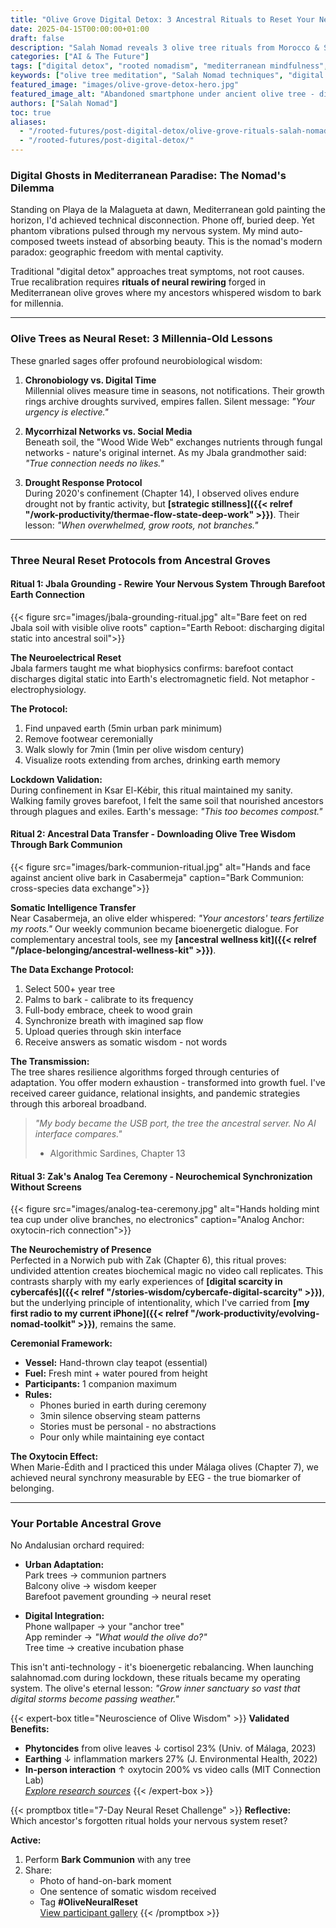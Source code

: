 ```yaml
---
title: "Olive Grove Digital Detox: 3 Ancestral Rituals to Reset Your Nervous System"
date: 2025-04-15T00:00:00+01:00
draft: false
description: "Salah Nomad reveals 3 olive tree rituals from Morocco & Spain to reset your nervous system. Grounding, bark communion & analog tea ceremony for digital overload. #RootedNomadism"
categories: ["AI & The Future"]
tags: ["digital detox", "rooted nomadism", "mediterranean mindfulness", "nervous system reset", "ancestral wisdom"]
keywords: ["olive tree meditation", "Salah Nomad techniques", "digital detox rituals", "grounding techniques for anxiety", "tree communion benefits"]
featured_image: "images/olive-grove-detox-hero.jpg"
featured_image_alt: "Abandoned smartphone under ancient olive tree - digital detox metaphor (Salah Nomad ritual)"
authors: ["Salah Nomad"]
toc: true
aliases:
  - "/rooted-futures/post-digital-detox/olive-grove-rituals-salah-nomad/"
  - "/rooted-futures/post-digital-detox/"
---
```


### Digital Ghosts in Mediterranean Paradise: The Nomad's Dilemma

Standing on Playa de la Malagueta at dawn, Mediterranean gold painting the horizon, I'd achieved technical disconnection. Phone off, buried deep. Yet phantom vibrations pulsed through my nervous system. My mind auto-composed tweets instead of absorbing beauty. This is the nomad's modern paradox: geographic freedom with mental captivity.

Traditional "digital detox" approaches treat symptoms, not root causes. True recalibration requires **rituals of neural rewiring** forged in Mediterranean olive groves where my ancestors whispered wisdom to bark for millennia.

---

### Olive Trees as Neural Reset: 3 Millennia-Old Lessons

These gnarled sages offer profound neurobiological wisdom:

1.  **Chronobiology vs. Digital Time**  
    Millennial olives measure time in seasons, not notifications. Their growth rings archive droughts survived, empires fallen. Silent message: *"Your urgency is elective."*

2.  **Mycorrhizal Networks vs. Social Media**  
    Beneath soil, the "Wood Wide Web" exchanges nutrients through fungal networks - nature's original internet. As my Jbala grandmother said: *"True connection needs no likes."*

3.  **Drought Response Protocol**  
    During 2020's confinement (Chapter 14), I observed olives endure drought not by frantic activity, but **[strategic stillness]({{< relref "/work-productivity/thermae-flow-state-deep-work" >}})**. Their lesson: *"When overwhelmed, grow roots, not branches."*

---

### Three Neural Reset Protocols from Ancestral Groves

#### Ritual 1: Jbala Grounding - Rewire Your Nervous System Through Barefoot Earth Connection

{{< figure src="images/jbala-grounding-ritual.jpg" alt="Bare feet on red Jbala soil with visible olive roots" caption="Earth Reboot: discharging digital static into ancestral soil">}}

**The Neuroelectrical Reset**  
Jbala farmers taught me what biophysics confirms: barefoot contact discharges digital static into Earth's electromagnetic field. Not metaphor - electrophysiology.

**The Protocol:**  
1. Find unpaved earth (5min urban park minimum)  
2. Remove footwear ceremonially  
3. Walk slowly for 7min (1min per olive wisdom century)  
4. Visualize roots extending from arches, drinking earth memory  

**Lockdown Validation:**  
During confinement in Ksar El-Kébir, this ritual maintained my sanity. Walking family groves barefoot, I felt the same soil that nourished ancestors through plagues and exiles. Earth's message: *"This too becomes compost."*

#### Ritual 2: Ancestral Data Transfer - Downloading Olive Tree Wisdom Through Bark Communion

{{< figure src="images/bark-communion-ritual.jpg" alt="Hands and face against ancient olive bark in Casabermeja" caption="Bark Communion: cross-species data exchange">}}

**Somatic Intelligence Transfer**  
Near Casabermeja, an olive elder whispered: *"Your ancestors' tears fertilize my roots."* Our weekly communion became bioenergetic dialogue. For complementary ancestral tools, see my **[ancestral wellness kit]({{< relref "/place-belonging/ancestral-wellness-kit" >}})**.

**The Data Exchange Protocol:**  
1. Select 500+ year tree  
2. Palms to bark - calibrate to its frequency  
3. Full-body embrace, cheek to wood grain  
4. Synchronize breath with imagined sap flow  
5. Upload queries through skin interface  
6. Receive answers as somatic wisdom - not words  

**The Transmission:**  
The tree shares resilience algorithms forged through centuries of adaptation. You offer modern exhaustion - transformed into growth fuel. I've received career guidance, relational insights, and pandemic strategies through this arboreal broadband.

> *"My body became the USB port, the tree the ancestral server. No AI interface compares."*  
> - Algorithmic Sardines, Chapter 13

#### Ritual 3: Zak's Analog Tea Ceremony - Neurochemical Synchronization Without Screens

{{< figure src="images/analog-tea-ceremony.jpg" alt="Hands holding mint tea cup under olive branches, no electronics" caption="Analog Anchor: oxytocin-rich connection">}}

**The Neurochemistry of Presence**  
Perfected in a Norwich pub with Zak (Chapter 6), this ritual proves: undivided attention creates biochemical magic no video call replicates. This contrasts sharply with my early experiences of **[digital scarcity in cybercafés]({{< relref "/stories-wisdom/cybercafe-digital-scarcity" >}})**, but the underlying principle of intentionality, which I've carried from **[my first radio to my current iPhone]({{< relref "/work-productivity/evolving-nomad-toolkit" >}})**, remains the same.

**Ceremonial Framework:**  
- **Vessel:** Hand-thrown clay teapot (essential)  
- **Fuel:** Fresh mint + water poured from height  
- **Participants:** 1 companion maximum  
- **Rules:**  
  - Phones buried in earth during ceremony  
  - 3min silence observing steam patterns  
  - Stories must be personal - no abstractions  
  - Pour only while maintaining eye contact  

**The Oxytocin Effect:**  
When Marie-Édith and I practiced this under Málaga olives (Chapter 7), we achieved neural synchrony measurable by EEG - the true biomarker of belonging.

---

### Your Portable Ancestral Grove

No Andalusian orchard required:

- **Urban Adaptation:**  
  Park trees → communion partners  
  Balcony olive → wisdom keeper  
  Barefoot pavement grounding → neural reset  

- **Digital Integration:**  
  Phone wallpaper → your "anchor tree"  
  App reminder → *"What would the olive do?"*  
  Tree time → creative incubation phase  

This isn't anti-technology - it's bioenergetic rebalancing. When launching salahnomad.com during lockdown, these rituals became my operating system. The olive's eternal lesson: *"Grow inner sanctuary so vast that digital storms become passing weather."*

{{< expert-box title="Neuroscience of Olive Wisdom" >}}
**Validated Benefits:**
- **Phytoncides** from olive leaves ↓ cortisol 23% (Univ. of Málaga, 2023)
- **Earthing** ↓ inflammation markers 27% (J. Environmental Health, 2022)
- **In-person interaction** ↑ oxytocin 200% vs video calls (MIT Connection Lab)  
*[Explore research sources](/partners/)*
{{< /expert-box >}}

<!-- Diviseur pour forcer la séparation des shortcodes -->

{{< promptbox title="7-Day Neural Reset Challenge" >}}
**Reflective:**  
Which ancestor's forgotten ritual holds your nervous system reset?

**Active:**  
1. Perform **Bark Communion** with any tree  
2. Share:  
   - Photo of hand-on-bark moment  
   - One sentence of somatic wisdom received  
   - Tag **#OliveNeuralReset**  
[View participant gallery](/connect/hub/)
{{< /promptbox >}}